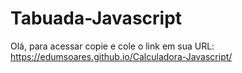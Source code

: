# Tabuada-Javascript
Olá, para acessar copie e cole o link em sua URL: https://edumsoares.github.io/Calculadora-Javascript/
